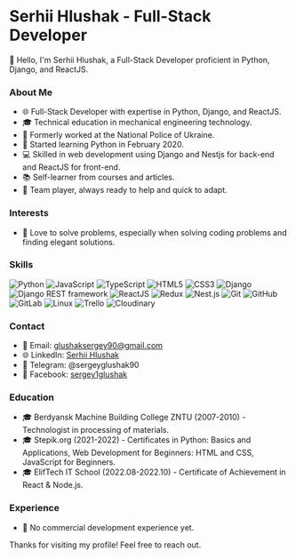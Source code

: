 # Serhii Hlushak - Full-Stack Developer

👋 Hello, I'm Serhii Hlushak, a Full-Stack Developer proficient in Python, Django, and ReactJS.
### About Me
- 🌐 Full-Stack Developer with expertise in Python, Django, and ReactJS.
- 🎓 Technical education in mechanical engineering technology.
- 👮 Formerly worked at the National Police of Ukraine.
- 📅 Started learning Python in February 2020.
- 💻 Skilled in web development using Django and Nestjs for back-end and ReactJS for front-end.
- 📚 Self-learner from courses and articles.
- 🤝 Team player, always ready to help and quick to adapt.

### Interests
- 🤔 Love to solve problems, especially when solving coding problems and finding elegant solutions.

### Skills
![Python](https://img.shields.io/badge/-Python-090909?style=for-the-badge&logo=python)
![JavaScript](https://img.shields.io/badge/-JavaScript-090909?style=for-the-badge&logo=javascript)
![TypeScript](https://img.shields.io/badge/-TypeScript-090909?style=for-the-badge&logo=typescript)
![HTML5](https://img.shields.io/badge/-HTML5-090909?style=for-the-badge&logo=HTML5)
![CSS3](https://img.shields.io/badge/-CSS3-090909?style=for-the-badge&logo=CSS3)
![Django](https://img.shields.io/badge/-Django-090909?style=for-the-badge&logo=django)
![Django REST framework](https://img.shields.io/badge/-Django%20REST%20framework-090909?style=for-the-badge&logo=django)
![ReactJS](https://img.shields.io/badge/-ReactJS-090909?style=for-the-badge&logo=react)
![Redux](https://img.shields.io/badge/-Redux-090909?style=for-the-badge&logo=redux)
![Nest.js](https://img.shields.io/badge/-Nest.js-090909?style=for-the-badge&logo=nestjs)
![Git](https://img.shields.io/badge/-Git-090909?style=for-the-badge&logo=Git)
![GitHub](https://img.shields.io/badge/-GitHub-090909?style=for-the-badge&logo=GitHub)
![GitLab](https://img.shields.io/badge/-GitLab-090909?style=for-the-badge&logo=GitLab)
![Linux](https://img.shields.io/badge/-Linux-090909?style=for-the-badge&logo=Linux)
![Trello](https://img.shields.io/badge/-Trello-090909?style=for-the-badge&logo=Trello)
![Cloudinary](https://img.shields.io/badge/-Cloudinary-090909?style=for-the-badge&logo=cloudinary)  

### Contact
- 📧 Email: glushaksergey90@gmail.com
- 🌐 LinkedIn: [Serhii Hlushak](https://www.linkedin.com/in/serhii-hlushak-b06358216/)
- 📱 Telegram: @sergeyglushak90
- 👤 Facebook: [sergey1glushak](https://www.facebook.com/sergey1glushak)

### Education
- 🎓 Berdyansk Machine Building College ZNTU (2007-2010) - Technologist in processing of materials.
- 🎓 Stepik.org (2021-2022) - Certificates in Python: Basics and Applications, Web Development for Beginners: HTML and CSS, JavaScript for Beginners.
- 🎓 ElifTech IT School (2022.08-2022.10) - Certificate of Achievement in React & Node.js.

### Experience
- 🚀 No commercial development experience yet.

Thanks for visiting my profile! Feel free to reach out.
